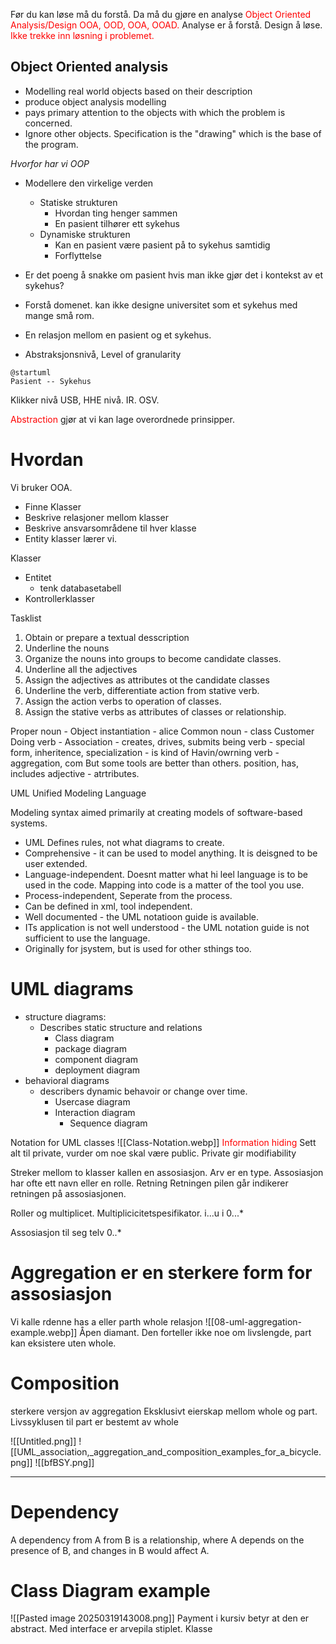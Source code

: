 Før du kan løse må du forstå.
Da må du gjøre en analyse
<span style="color:rgb(255, 0, 0)">Object Oriented Analysis/Design</span>
<span style="color:rgb(255, 0, 0)">OOA, OOD, OOA, OOAD.</span>
Analyse er å forstå. Design å løse.
<span style="color:rgb(255, 0, 0)">Ikke trekke inn løsning i problemet.</span>

## Object Oriented analysis
- Modelling real world objects based on their description
- produce object analysis modelling
- pays primary attention to the objects with which the problem is concerned.
- Ignore other objects.
Specification is the "drawing" which is the base of the program.

*Hvorfor har vi OOP*
- Modellere den virkelige verden
	- Statiske strukturen
		- Hvordan ting henger sammen
		- En pasient tilhører ett sykehus
	- Dynamiske strukturen
		- Kan en pasient være pasient på to sykehus samtidig
		- Forflyttelse
- Er det poeng å snakke om pasient hvis man ikke gjør det i kontekst av et sykehus?
- Forstå domenet. kan ikke designe universitet som et sykehus med mange små rom.

- En relasjon mellom en pasient og et sykehus.
- Abstraksjonsnivå, Level of granularity
```plantuml
@startuml
Pasient -- Sykehus
```
Klikker nivå
USB, HHE nivå.
IR.
OSV.

<span style="color:rgb(255, 0, 0)">Abstraction</span> gjør at vi kan lage overordnede prinsipper.

# Hvordan
Vi bruker OOA.
+ Finne Klasser
+ Beskrive relasjoner mellom klasser
+ Beskrive ansvarsområdene til hver klasse
+ Entity klasser lærer vi.


Klasser
- Entitet
	- tenk databasetabell
- Kontrollerklasser

Tasklist
1. Obtain or prepare a textual desscription
2. Underline the nouns
3. Organize the nouns into groups to become candidate classes.
4. Underline all the adjectives
5. Assign the adjectives as attributes ot the candidate classes
6. Underline the verb, differentiate action from stative verb.
7. Assign the action verbs to operation of classes.
8. Assign the stative verbs as attributes of classes or relationship.

Proper noun - Object instantiation - alice
Common noun - class Customer
Doing verb - Association - creates, drives, submits
being verb - special form, inheritence, specialization - is kind of 
Havin/owrning verb - aggregation, com But some tools are better than others. position, has, includes
adjective  - atrtributes.

UML
Unified Modeling Language

Modeling syntax aimed primarily at creating models of software-based systems.

- UML Defines rules, not what diagrams to create.
- Comprehensive - it can be used to model anything. It is deisgned to be user extended.
- Language-independent. Doesnt matter what hi leel language is to be used in the code. Mapping into  code is a matter of the tool you use.
- Process-independent, Seperate from the process.
- Can be defined in xml, tool independent.
- Well documented - the UML notatioon guide is available.
- ITs application is not well understood - the UML notation guide is not sufficient to use the language. 
- Originally for jsystem, but is used for other sthings too.

# UML diagrams
- structure diagrams:
	- Describes static structure and relations
		- Class diagram
		- package diagram
		- component diagram
		- deployment diagram
- behavioral diagrams
	- describers dynamic behavoir or change over time.
		- Usercase diagram
		- Interaction diagram
			- Sequence diagram

Notation for UML classes
![[Class-Notation.webp]]
<span style="color:rgb(255, 0, 0)">Information hiding</span> 
Sett alt til private, vurder om noe skal være public.
Private gir modifiability

Streker mellom to klasser kallen en assosiasjon.
Arv er en type.
Assosiasjon har ofte ett navn eller en rolle.
Retning
Retningen pilen går indikerer retningen på assosiasjonen. 

Roller og multiplicet.
Multiplicicitetspesifikator.
i...u
i
0...*

Assosiasjon til seg telv 0..*

# Aggregation er en sterkere form for assosiasjon
Vi kalle rdenne has a eller parth whole relasjon
![[08-uml-aggregation-example.webp]]
Åpen diamant.
Den forteller ikke noe om livslengde, part kan eksistere uten whole.

# Composition
sterkere versjon av aggregation
Eksklusivt eierskap mellom whole og part.
Livssyklusen til part er bestemt av whole

![[Untitled.png]]
![[UML_association,_aggregation_and_composition_examples_for_a_bicycle.png]]
![[bfBSY.png]]

---
# Dependency
A dependency from A from B is a relationship, where A depends on the presence of B, and changes in B would affect A.

# Class Diagram example
![[Pasted image 20250319143008.png]]
Payment i kursiv betyr at den er abstract.
Med interface er arvepila stiplet.
Klasse